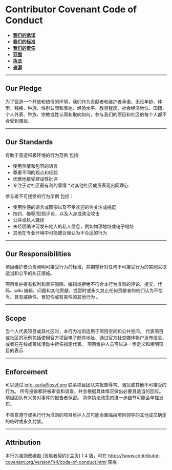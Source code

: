 # Contributor Covenant Code of Conduct

*   [__我们的承诺__](#our-pledge)  
*   [__我们的标准__](#our-standards)  
*   [__我们的责任__](#our-responsibilities)  
*   [__范围__](#scope)  
*   [__执法__](#enforcement)  
*   [__来源__](#attribution)  

---
## Our Pledge

为了营造一个开放和热情的环境，我们作为贡献者和维护者承诺，无论年龄、体型、残疾、种族、性别认同和表达、经验水平、教育程度、社会经济地位、国籍、个人外表、种族、宗教或性认同和取向如何，参与我们的项目和社区的每个人都不会受到骚扰.

---
## Our Standards

有助于营造积极环境的行为范例
包括:

* 使用热情和包容的语言
* 尊重不同的观点和经验
* 优雅地接受建设性批评
* 专注于对社区最有利的事情
*对其他社区成员表现出同理心

参与者不可接受的行为示例
  包括：

* 使用性感的语言或图像以及不受欢迎的性关注或挑逗
* 拖钓、侮辱/贬损评论，以及人身或政治攻击
* 公共或私人骚扰
* 未经明确许可发布他人的私人信息，例如物理地址或电子地址
* 其他在专业环境中可能被合理认为不合适的行为

---
## Our Responsibilities

项目维护者负责阐明可接受行为的标准，并期望针对任何不可接受行为的实例采取适当和公平的纠正措施。

项目维护者有权利和责任删除、编辑或拒绝不符合本行为准则的评论、提交、代码、wiki 编辑、问题和其他贡献，或暂时或永久禁止任何贡献者的他们认为不恰当、具有威胁性、冒犯性或有害性的其他行为 。

---
## Scope

当个人代表项目或其社区时，本行为准则适用于项目空间和公共空间。 代表项目或社区的示例包括使用官方项目电子邮件地址、通过官方社交媒体帐户发布信息，或者在在线或离线活动中担任指定代表。 项目维护人员可以进一步定义和阐明项目的表示.

---
## Enforcement

可以通过 info-carla@osvf.org 联系项目团队来报告辱骂、骚扰或其他不可接受的行为。 所有投诉都将被审查和调查，并会根据具体情况做出必要且适当的回应。 项目团队有义务对事件的报告者保密。 具体执法政策的进一步细节可能会单独发布。

不善意遵守或执行行为准则的项目维护人员可能会面临由项目领导的其他成员确定的临时或永久封禁。

---
## Attribution

本行为准则改编自 [贡献者契约][主页] 1.4 版，可在 <https://www.contributor-covenant.org/version/1/4/code-of-conduct.html> 获得

[homepage]: https://www.contributor-covenant.org
